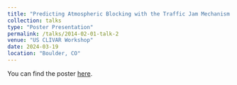 ```yaml
---
title: "Predicting Atmospheric Blocking with the Traffic Jam Mechanism: The Role of Merging"
collection: talks
type: "Poster Presentation"
permalink: /talks/2014-02-01-talk-2
venue: "US CLIVAR Workshop"
date: 2024-03-19
location: "Boulder, CO"
---
```


You can find the poster [here](https://www.canva.com/design/DAGMU17YRDs/Af52taUe9CCBt959ivc7CQ/view?utm_content=DAGMU17YRDs&utm_campaign=designshare&utm_medium=link&utm_source=editor).

